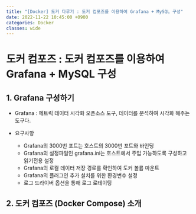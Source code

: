 ```yaml
---
title: "[Docker] 도커 다루기 : 도커 컴포즈를 이용하여 Grafana + MySQL 구성"
date: 2022-11-22 10:45:00 +0900
categories: Docker
classes: wide
---
```


# 도커 컴포즈 : 도커 컴포즈를 이용하여 Grafana + MySQL 구성

## 1. Grafana 구성하기
- Grafana : 메트릭 데이터 시각화 오픈소스 도구, 데이터를 분석하여 시각화 해주는 도구다.

- 요구사항
  - Grafana의 3000번 포트는 호스트의 3000번 포트와 바인딩
  - Grafana의 설정파일인 grafana.ini는 호스트에서 주입 가능하도록 구성하고 읽기전용 설정
  - Grafana의 로컬 데이터 저장 경로를 확인하여 도커 볼륨 마운트
  - Grafana의 플러그인 추가 설치를 위한 환경변수 설정
  - 로그 드라이버 옵션을 통해 로그 로테이팅
  

## 2. 도커 컴포즈 (Docker Compose) 소개


